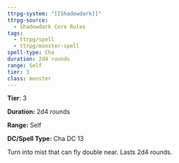 ```yaml
---
ttrpg-system: "[[Shadowdark]]"
ttrpg-source:
  - Shadowdark Core Rules
tags:
  - ttrpg/spell
  - ttrpg/monster-spell
spell-type: Cha
duration: 2d4 rounds
range: Self
tier: 3
class: monster
---
```

**Tier**: 3

**Duration:** 2d4 rounds

**Range:** Self

**DC/Spell Type:** Cha DC 13

Turn into mist that can fly double near. Lasts 2d4 rounds.
